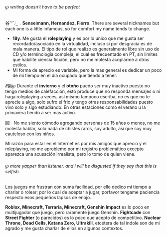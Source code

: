 ###### ℘ writing doesn't have to be perfect</small>

⾕︶𝆹𝅥⏝﹒**Senseimann, Hernandez, Fierro**. There are several nicknames but each one is a little infamous, so for comfort my name tends to change.
- **18y**. Me gusta el **roleplaying** y es por lo único que me gusta ser recordado/asociado en la virtualidad, incluso si por desgracia es de mala manera. El tipo de rol que realizo es generalmente libre sin uso de CD y/o terminología compleja, el cual es frecuentado en PT, sin limites que habilite ciencia ficción, pero no me molesta acoplarme a otros estilos.
- Mi forma de aprecio es variable, pero la mas general es dedicar un poco de mi tiempo en el día ocupado que tiendo a tener.

𝜗簗℘ Durante el **invierno** y el **otoño** puedo ser muy inactivo puesto no tengo medios de calefacción, esto produce que no responda mensajes o ni haga roleplaying a veces, así mismo tampoco escriba, no es que no te aprecie u algo, solo sufro el frio y tengo otras responsabilidades puesto vivo solo y sigo estudiando. En otras estaciones como el verano u la primavera tiendo a ser mas activo.

回ㆍNo me siento cómodo agregando personas de 15 años o menos, no me molesta hablar, solo nada de chistes raros, soy adulto, así que soy muy cauteloso con los niños.

Mi razón para estar en el Internet es por mis amigos que aprecio y el roleplaying, no me aproblemo por mi registro problemático excepto aparezca una acusación irrealista, pero lo tomo de quien viene.
###### ℘ more yapper than listener, and i will be disgusted if they say that this is selfish.</small>

Los juegos me frustran con suma facilidad, por ello dedico mi tiempo a charlar o rolear; por lo cual de aceptar a jugar, porfavor tengame paciencia respecto esos pequeños lapsos de enojo.

**Roblox, Minecraft, Terraria, Minecraft, Genshin Impact** es lo poco en multijugador que juego, pero raramente juego Genshin.
**Fightcade** con **Street Fighter** (o parecidos) es lo poco que acepto de competitivo.
**Nuclear Throne, Dead Cells, Katana Zero, Ultrakill**, etcétera de tal índole son de mi agrado y me gusta charlar de ellos en algunos contextos.
